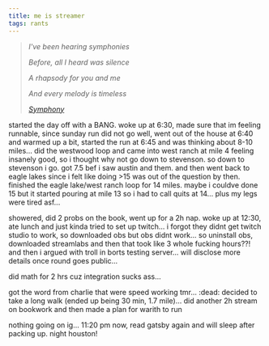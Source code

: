 ```yaml
---
title: me is streamer
tags: rants
---
```


> *I've been hearing symphonies*
> 
> *Before, all I heard was silence*
>
> *A rhapsody for you and me*
>
> *And every melody is timeless*
>
> *<cite>[Symphony](https://open.spotify.com/track/1x5sYLZiu9r5E43kMlt9f8?si=a6cffa672cdc4373)</cite>*

started the day off with a BANG. woke up at 6:30, made sure that im feeling runnable, since sunday run did not go well, went out of the house at 6:40 and warmed up a bit, started the run at 6:45 and was thinking about 8-10 miles... did the westwood loop and came into west ranch at mile 4 feeling insanely good, so i thought why not go down to stevenson. so down to stevenson i go. got 7.5 bef i saw austin and them. and then went back to eagle lakes since i felt like doing >15 was out of the question by then. finished the eagle lake/west ranch loop for 14 miles. maybe i couldve done 15 but it started pouring at mile 13 so i had to call quits at 14... plus my legs were tired asf... 

showered, did 2 probs on the book, went up for a 2h nap. woke up at 12:30, ate lunch and just kinda tried to set up twitch... i forgot they didnt get twitch studio to work, so downloaded obs but obs didnt work... so uninstall obs, downloaded streamlabs and then that took like 3 whole fucking hours??! and then i argued with troll in borts testing server... will disclose more details once round goes public... 

did math for 2 hrs cuz integration sucks ass...

got the word from charlie that were speed working tmr... :dead: decided to take a long walk (ended up being 30 min, 1.7 mile)... did another 2h stream on bookwork and then made a plan for warith to run

nothing going on ig... 11:20 pm now, read gatsby again and will sleep after packing up. night houston!
